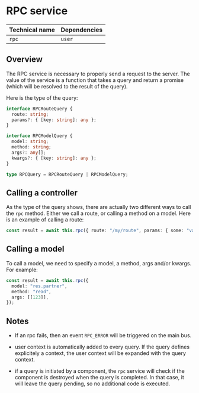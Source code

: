 # RPC service

| Technical name | Dependencies |
| -------------- | ------------ |
| `rpc`          | `user`       |

## Overview

The RPC service is necessary to properly send a request to the server. The value
of the service is a function that takes a query and return a promise (which will
be resolved to the result of the query).

Here is the type of the query:

```ts
interface RPCRouteQuery {
  route: string;
  params?: { [key: string]: any };
}

interface RPCModelQuery {
  model: string;
  method: string;
  args?: any[];
  kwargs?: { [key: string]: any };
}

type RPCQuery = RPCRouteQuery | RPCModelQuery;
```

## Calling a controller

As the type of the query shows, there are actually two different ways to call
the `rpc` method. Either we call a route, or calling a method on a model. Here
is an example of calling a route:

```ts
const result = await this.rpc({ route: "/my/route", params: { some: "value" } });
```

## Calling a model

To call a model, we need to specify a model, a method, args and/or kwargs. For
example:

```ts
const result = await this.rpc({
  model: "res.partner",
  method: "read",
  args: [[123]],
});
```

## Notes

- If an rpc fails, then an event `RPC_ERROR` will be triggered on the main bus.

- user context is automatically added to every query. If the query defines
  explicitely a context, the user context will be expanded with the query
  context.

- if a query is initiated by a component, the `rpc` service will check if the
  component is destroyed when the query is completed. In that case, it will
  leave the query pending, so no additional code is executed.

